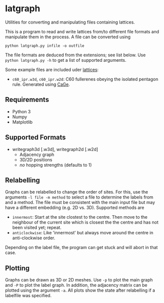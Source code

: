 # latgraph
Utilities for converting and manipulating files containing lattices.

This is a program to read and write lattices from/to different file formats and manipulate them in the process.
A file can be converted using
```Shell
python latgraph.py infile -o outfile
```
The file formats are deduced from the extensions; see list below.
Use `python latgraph.py -h` to get a list of supported arguments.

Some example files are included uder [lattices](lattices):
- ``c60_ipr.w3d``, ``c60_ipr.w2d``: C60 fullerenes obeying the isolated pentagon rule. Generated using [CaGe](https://caagt.ugent.be/CaGe/).

## Requirements
- Python 3
- Numpy
- Matplotlib

## Supported Formats
- writegraph3d [.w3d], writegraph2d [.w2d]
    - Adjacency graph
    - 3D/2D positions
    - *no* hopping strengths (defaults to 1)

## Relabelling
Graphs can be relabelled to change the order of sites.
For this, use the arguments ``-l file -m method`` to select a file to determine the labels from and a method.
The file must be consistent with the main input file but may have a different embedding (e.g. 2D vs. 3D).
Supported methods are
- ``innermost``: Start at the site clostest to the centre.
   Then move to the neighbour of the current site which is closest the the centre and has not been visited yet; repeat.
- ``anticlockwise``: Like 'innermost' but always move around the centre in anti-clockwise order.

Depending on the label file, the program can get stuck and will abort in that case.

## Plotting
Graphs can be drawn as 3D or 2D meshes.
Use ``-p`` to plot the main graph and ``-P`` to plot the label graph.
In addition, the adjacency matrix can be plotted using the argument ``-a``.
All plots show the state after relabelling if a labelfile was specified.
